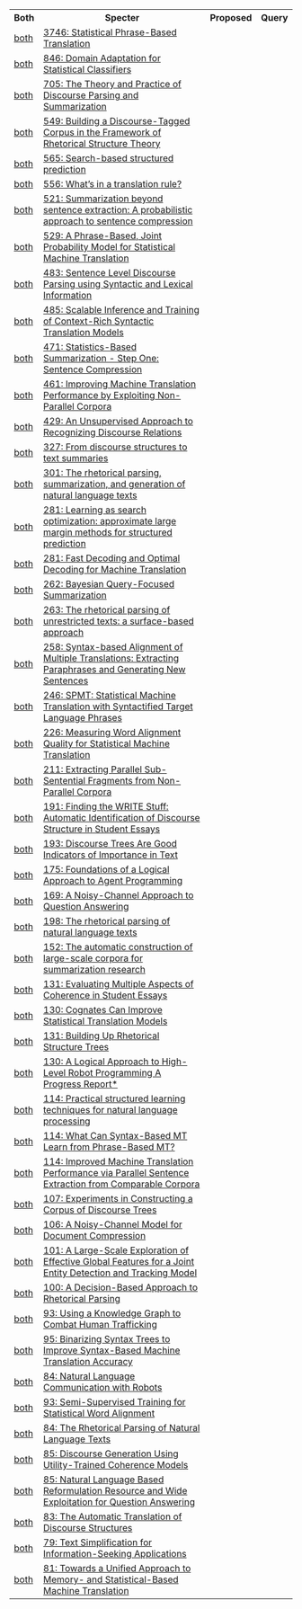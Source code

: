 <html><table><tr>
<th>Both</th>
<th>Specter</th>
<th>Proposed</th>
<th>Query</th>
</tr>
<tr>
<td><a href="both/8884845.md">both</a></td>
<td><a href="https://www.semanticscholar.org/paper/a4b828609b60b06e61bea7a4029cc9e1cad5df87">3746: Statistical Phrase-Based Translation</a></td>
</tr>
<tr>
<td><a href="both/14154185.md">both</a></td>
<td><a href="https://www.semanticscholar.org/paper/47f5682448cdc0b650b54e7f59d22d72f4976c2d">846: Domain Adaptation for Statistical Classifiers</a></td>
</tr>
<tr>
<td><a href="both/115228776.md">both</a></td>
<td><a href="https://www.semanticscholar.org/paper/4155f29d9287a76dce0f194a7f740a7a646a85c3">705: The Theory and Practice of Discourse Parsing and Summarization</a></td>
</tr>
<tr>
<td><a href="both/6174034.md">both</a></td>
<td><a href="https://www.semanticscholar.org/paper/07a78850c0c2ff11acf21fccca40bfcb79da282b">549: Building a Discourse-Tagged Corpus in the Framework of Rhetorical Structure Theory</a></td>
</tr>
<tr>
<td><a href="both/704519.md">both</a></td>
<td><a href="https://www.semanticscholar.org/paper/3c9d9f3c6f7508f4e29730924529dc993c27cddc">565: Search-based structured prediction</a></td>
</tr>
<tr>
<td><a href="both/1557806.md">both</a></td>
<td><a href="https://www.semanticscholar.org/paper/a7e925a65860e90b2b4eb427a8bc497f76b2fe6e">556: What’s in a translation rule?</a></td>
</tr>
<tr>
<td><a href="both/7793213.md">both</a></td>
<td><a href="https://www.semanticscholar.org/paper/fa07fa673d8c908e91d22c4566572a72548ccee9">521: Summarization beyond sentence extraction: A probabilistic approach to sentence compression</a></td>
</tr>
<tr>
<td><a href="both/1567400.md">both</a></td>
<td><a href="https://www.semanticscholar.org/paper/32a9ba4a76d1e9948c1cb980800ad117531753f8">529: A Phrase-Based, Joint Probability Model for Statistical Machine Translation</a></td>
</tr>
<tr>
<td><a href="both/5187426.md">both</a></td>
<td><a href="https://www.semanticscholar.org/paper/0b3858c0c31c6f0826c891a42367671f6e76d46c">483: Sentence Level Discourse Parsing using Syntactic and Lexical Information</a></td>
</tr>
<tr>
<td><a href="both/765547.md">both</a></td>
<td><a href="https://www.semanticscholar.org/paper/d01737b617acc555153f4660417908bf3971b1a5">485: Scalable Inference and Training of Context-Rich Syntactic Translation Models</a></td>
</tr>
<tr>
<td><a href="both/9363872.md">both</a></td>
<td><a href="https://www.semanticscholar.org/paper/25f51f4132626a645924b3c8b3edcbdcc35c48a3">471: Statistics-Based Summarization - Step One: Sentence Compression</a></td>
</tr>
<tr>
<td><a href="both/15289038.md">both</a></td>
<td><a href="https://www.semanticscholar.org/paper/15c28b0edbd2296324c07a0f218de83033781831">461: Improving Machine Translation Performance by Exploiting Non-Parallel Corpora</a></td>
</tr>
<tr>
<td><a href="both/210363.md">both</a></td>
<td><a href="https://www.semanticscholar.org/paper/d208d98c010f3c1b5e2bc40180b9e2e69b88c289">429: An Unsupervised Approach to Recognizing Discourse Relations</a></td>
</tr>
<tr>
<td><a href="both/11680756.md">both</a></td>
<td><a href="https://www.semanticscholar.org/paper/1daf375141571501ca8c30b62d7c14269d566762">327: From discourse structures to text summaries</a></td>
</tr>
<tr>
<td><a href="both/61073455.md">both</a></td>
<td><a href="https://www.semanticscholar.org/paper/1d0340ed8cca75fb97a25b5e6fda425b807fa287">301: The rhetorical parsing, summarization, and generation of natural language texts</a></td>
</tr>
<tr>
<td><a href="both/781.md">both</a></td>
<td><a href="https://www.semanticscholar.org/paper/a5c48c673b0d3152010e3374cac189314a13df10">281: Learning as search optimization: approximate large margin methods for structured prediction</a></td>
</tr>
<tr>
<td><a href="both/90111.md">both</a></td>
<td><a href="https://www.semanticscholar.org/paper/dd5514876b7e1c09b6d2f931d90bb34aa3501441">281: Fast Decoding and Optimal Decoding for Machine Translation</a></td>
</tr>
<tr>
<td><a href="both/6241932.md">both</a></td>
<td><a href="https://www.semanticscholar.org/paper/cc8fe65096cc0971aebe45c50c64a173b94a36d5">262: Bayesian Query-Focused Summarization</a></td>
</tr>
<tr>
<td><a href="both/12332957.md">both</a></td>
<td><a href="https://www.semanticscholar.org/paper/3d249c3522e401b756d3214ef11b0761b5a10e7f">263: The rhetorical parsing of unrestricted texts: a surface-based approach</a></td>
</tr>
<tr>
<td><a href="both/11728052.md">both</a></td>
<td><a href="https://www.semanticscholar.org/paper/b48af24cd360d6b0a3dd25424550c28bf97bc1ce">258: Syntax-based Alignment of Multiple Translations: Extracting Paraphrases and Generating New Sentences</a></td>
</tr>
<tr>
<td><a href="both/11639083.md">both</a></td>
<td><a href="https://www.semanticscholar.org/paper/cb59fada125478c0302c6874aa13a83ab0ac62f1">246: SPMT: Statistical Machine Translation with Syntactified Target Language Phrases</a></td>
</tr>
<tr>
<td><a href="both/11082113.md">both</a></td>
<td><a href="https://www.semanticscholar.org/paper/52805ca2a7f5f6e73dc90ff20f1ca2f198dd031b">226: Measuring Word Alignment Quality for Statistical Machine Translation</a></td>
</tr>
<tr>
<td><a href="both/8323159.md">both</a></td>
<td><a href="https://www.semanticscholar.org/paper/1937ecbd3ef4fbe29bd730d2796e43a2c1044c3f">211: Extracting Parallel Sub-Sentential Fragments from Non-Parallel Corpora</a></td>
</tr>
<tr>
<td><a href="both/14456646.md">both</a></td>
<td><a href="https://www.semanticscholar.org/paper/d8c8017a45ae8e7a3e5a0f6e410c3e72a00a381d">191: Finding the WRITE Stuff: Automatic Identification of Discourse Structure in Student Essays</a></td>
</tr>
<tr>
<td><a href="both/14048633.md">both</a></td>
<td><a href="https://www.semanticscholar.org/paper/e810465d72c677f0580b0524b7f5debe2a1d5d26">193: Discourse Trees Are Good Indicators of Importance in Text</a></td>
</tr>
<tr>
<td><a href="both/8018855.md">both</a></td>
<td><a href="https://www.semanticscholar.org/paper/b7fd4d013016edc0b5276698f54c8c250a851922">175: Foundations of a Logical Approach to Agent Programming</a></td>
</tr>
<tr>
<td><a href="both/12305296.md">both</a></td>
<td><a href="https://www.semanticscholar.org/paper/a09bf86e8b764507cb47c182433765eba0b3d53c">169: A Noisy-Channel Approach to Question Answering</a></td>
</tr>
<tr>
<td><a href="both/176401.md">both</a></td>
<td><a href="https://www.semanticscholar.org/paper/29574f0d891d4cc4577a0426aa675dce746a3ad1">198: The rhetorical parsing of natural language texts</a></td>
</tr>
<tr>
<td><a href="both/17916422.md">both</a></td>
<td><a href="https://www.semanticscholar.org/paper/bd6f6bbea99da64218a0672405550b8d6c7faf53">152: The automatic construction of large-scale corpora for summarization research</a></td>
</tr>
<tr>
<td><a href="both/900850.md">both</a></td>
<td><a href="https://www.semanticscholar.org/paper/aa9b0c6942fcfd34e3260a20eac29378423bb78a">131: Evaluating Multiple Aspects of Coherence in Student Essays</a></td>
</tr>
<tr>
<td><a href="both/5383666.md">both</a></td>
<td><a href="https://www.semanticscholar.org/paper/615e6273b14d0918ec3fe5dddec5e383124940c8">130: Cognates Can Improve Statistical Translation Models</a></td>
</tr>
<tr>
<td><a href="both/3165062.md">both</a></td>
<td><a href="https://www.semanticscholar.org/paper/75b2e2ce95a5ff349566025610a0213851dccefb">131: Building Up Rhetorical Structure Trees</a></td>
</tr>
<tr>
<td><a href="both/7786049.md">both</a></td>
<td><a href="https://www.semanticscholar.org/paper/6e52cb8645b1e528b299c6c316817f0c6aa08072">130: A Logical Approach to High-Level Robot Programming A Progress Report*</a></td>
</tr>
<tr>
<td><a href="both/6067840.md">both</a></td>
<td><a href="https://www.semanticscholar.org/paper/e1d77997b84c56a4d1865f4386a04c820fd1491a">114: Practical structured learning techniques for natural language processing</a></td>
</tr>
<tr>
<td><a href="both/2646100.md">both</a></td>
<td><a href="https://www.semanticscholar.org/paper/03fd836d5f821e907e8ec3fdf40ba937e0c21e48">114: What Can Syntax-Based MT Learn from Phrase-Based MT?</a></td>
</tr>
<tr>
<td><a href="both/10527293.md">both</a></td>
<td><a href="https://www.semanticscholar.org/paper/b3799db927b137e5082897dc876a900a9a1f20f8">114: Improved Machine Translation Performance via Parallel Sentence Extraction from Comparable Corpora</a></td>
</tr>
<tr>
<td><a href="both/1452940.md">both</a></td>
<td><a href="https://www.semanticscholar.org/paper/3050c6c35f0ca9b54fe77a505766dadd4a325406">107: Experiments in Constructing a Corpus of Discourse Trees</a></td>
</tr>
<tr>
<td><a href="both/189898.md">both</a></td>
<td><a href="https://www.semanticscholar.org/paper/b4d4304597b6a6c56e71846f68d5eb64385837d3">106: A Noisy-Channel Model for Document Compression</a></td>
</tr>
<tr>
<td><a href="both/3115914.md">both</a></td>
<td><a href="https://www.semanticscholar.org/paper/9c6653ec2e01d379a77adb61d209020d75c9505b">101: A Large-Scale Exploration of Effective Global Features for a Joint Entity Detection and Tracking Model</a></td>
</tr>
<tr>
<td><a href="both/7274262.md">both</a></td>
<td><a href="https://www.semanticscholar.org/paper/94d22ff118295dfd95faa9f99a634b2fb8bf8f06">100: A Decision-Based Approach to Rhetorical Parsing</a></td>
</tr>
<tr>
<td><a href="both/16230008.md">both</a></td>
<td><a href="https://www.semanticscholar.org/paper/f9cae960ef3057b8aca00dcab3a4b16d9c734ed6">93: Using a Knowledge Graph to Combat Human Trafficking</a></td>
</tr>
<tr>
<td><a href="both/17593675.md">both</a></td>
<td><a href="https://www.semanticscholar.org/paper/d07db07e9f98e3dd97544bd835619357683fc936">95: Binarizing Syntax Trees to Improve Syntax-Based Machine Translation Accuracy</a></td>
</tr>
<tr>
<td><a href="both/14743706.md">both</a></td>
<td><a href="https://www.semanticscholar.org/paper/c9d65eee1b5df8ccda87c024b88e1b620099b316">84: Natural Language Communication with Robots</a></td>
</tr>
<tr>
<td><a href="both/2988538.md">both</a></td>
<td><a href="https://www.semanticscholar.org/paper/6c8f9b2b61e49c43e4639b3c1ce68f993fc2aa91">93: Semi-Supervised Training for Statistical Word Alignment</a></td>
</tr>
<tr>
<td><a href="both/61540714.md">both</a></td>
<td><a href="https://www.semanticscholar.org/paper/962eee674c6007875b958fdb388821ad286d8c6f">84: The Rhetorical Parsing of Natural Language Texts</a></td>
</tr>
<tr>
<td><a href="both/1659169.md">both</a></td>
<td><a href="https://www.semanticscholar.org/paper/5869a922845b680fa08ac2f6883188196e5c595b">85: Discourse Generation Using Utility-Trained Coherence Models</a></td>
</tr>
<tr>
<td><a href="both/11385218.md">both</a></td>
<td><a href="https://www.semanticscholar.org/paper/538118460001303a79203244eae8264290480d08">85: Natural Language Based Reformulation Resource and Wide Exploitation for Question Answering</a></td>
</tr>
<tr>
<td><a href="both/959483.md">both</a></td>
<td><a href="https://www.semanticscholar.org/paper/8a3d609e7cc8b8c3ccfa9c4af3101d8a6d630790">83: The Automatic Translation of Discourse Structures</a></td>
</tr>
<tr>
<td><a href="both/317713.md">both</a></td>
<td><a href="https://www.semanticscholar.org/paper/be0ec8c1bfca22e2ae401efdc64338ab0b54f343">79: Text Simplification for Information-Seeking Applications</a></td>
</tr>
<tr>
<td><a href="both/18153866.md">both</a></td>
<td><a href="https://www.semanticscholar.org/paper/7eb1d96fa4c7d3a36613139116e356364ea3edcd">81: Towards a Unified Approach to Memory- and Statistical-Based Machine Translation</a></td>
</tr>
</table></html>
